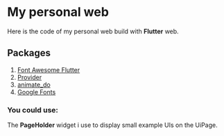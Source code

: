 # My personal web 

  Here is the code of my personal web build with __Flutter__ web.
 
 ## Packages
 1. [Font Awesome Flutter](https://pub.dev/packages/font_awesome_flutter)
 2. [Provider](https://pub.dev/packages/provider)
 3. [animate_do](https://pub.dev/packages/animate_do)
 4. [Google Fonts](https://pub.dev/packages/google_fonts)
 
 ### You could use:
 The **PageHolder** widget i use to display small example UIs on the UiPage.
